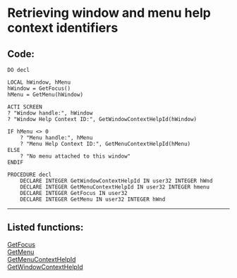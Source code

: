 <link rel="stylesheet" type="text/css" href="../css/win32api.css">  
<link rel="stylesheet" href="https://cdnjs.cloudflare.com/ajax/libs/font-awesome/4.7.0/css/font-awesome.min.css">

# Retrieving window and menu help context identifiers

## Code:
```foxpro  
DO decl

LOCAL hWindow, hMenu
hWindow = GetFocus()
hMenu = GetMenu(hWindow)

ACTI SCREEN
? "Window handle:", hWindow
? "Window Help Context ID:", GetWindowContextHelpId(hWindow)

IF hMenu <> 0
	? "Menu handle:", hMenu
	? "Menu Help Context ID:", GetMenuContextHelpId(hMenu)
ELSE
	? "No menu attached to this window"
ENDIF

PROCEDURE decl
	DECLARE INTEGER GetWindowContextHelpId IN user32 INTEGER hWnd
	DECLARE INTEGER GetMenuContextHelpId IN user32 INTEGER hmenu
	DECLARE INTEGER GetFocus IN user32
	DECLARE INTEGER GetMenu IN user32 INTEGER hWnd  
```  
***  


## Listed functions:
[GetFocus](../libraries/user32/GetFocus.md)  
[GetMenu](../libraries/user32/GetMenu.md)  
[GetMenuContextHelpId](../libraries/user32/GetMenuContextHelpId.md)  
[GetWindowContextHelpId](../libraries/user32/GetWindowContextHelpId.md)  
